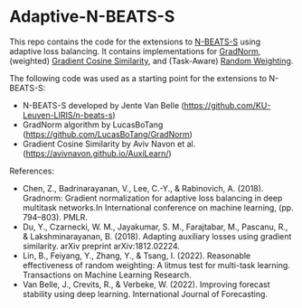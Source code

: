 # Adaptive-N-BEATS-S

This repo contains the code for the extensions to [N-BEATS-S](https://www.sciencedirect.com/science/article/pii/S016920702200098X) using adaptive loss balancing. It contains implementations for [GradNorm](http://proceedings.mlr.press/v80/chen18a.html?ref=https://githubhelp.com), (weighted) [Gradient Cosine Similarity](https://arxiv.org/abs/1812.02224), and (Task-Aware) [Random Weighting](https://arxiv.org/abs/2111.10603). 

The following code was used as a starting point for the extensions to N-BEATS-S:
- N-BEATS-S developed by Jente Van Belle (https://github.com/KU-Leuven-LIRIS/n-beats-s)
- GradNorm algorithm by LucasBoTang (https://github.com/LucasBoTang/GradNorm)
- Gradient Cosine Similarity by Aviv Navon et al. (https://avivnavon.github.io/AuxiLearn/)


References: 
- Chen, Z., Badrinarayanan, V., Lee, C.-Y., & Rabinovich, A. (2018). Gradnorm: Gradient normalization for adaptive loss balancing in deep multitask networks.In International conference on machine learning, (pp. 794–803). PMLR.
- Du, Y., Czarnecki, W. M., Jayakumar, S. M., Farajtabar, M., Pascanu, R., & Lakshminarayanan, B. (2018). Adapting auxiliary losses using gradient similarity. arXiv preprint arXiv:1812.02224.
- Lin, B., Feiyang, Y., Zhang, Y., & Tsang, I. (2022). Reasonable effectiveness of random weighting: A litmus test for multi-task learning. Transactions on Machine Learning Research.
- Van Belle, J., Crevits, R., & Verbeke, W. (2022). Improving forecast stability using deep learning. International Journal of Forecasting.

